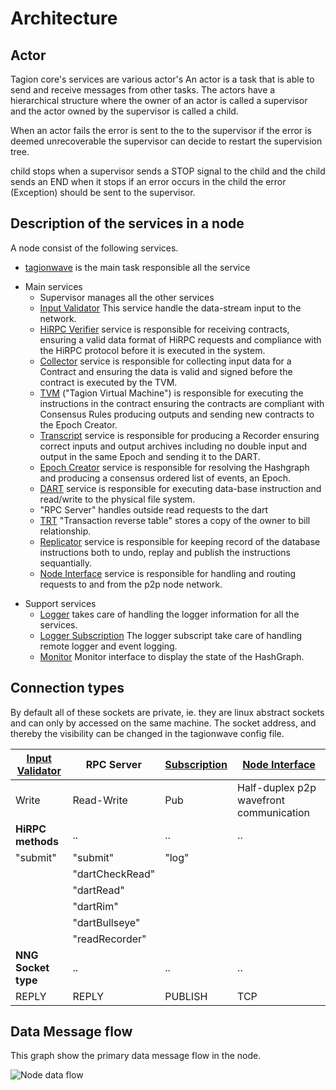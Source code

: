 # Architecture

## Actor

Tagion core's services are various actor's
An actor is a task that is able to send and receive messages from other tasks.
The actors have a hierarchical structure where the owner of an actor is called a supervisor and the actor owned by the supervisor is called a child.

When an actor fails the error is sent to the to the supervisor if the error is deemed unrecoverable the supervisor can decide to restart the supervision tree.

child stops when a supervisor sends a STOP signal to the child and the child sends an END when it stops if an error occurs in the child the error (Exception) should be sent to the supervisor.

## Description of the services in a node
A node consist of the following services.


* [tagionwave](/tech/tools/tagionwave) is the main task responsible all the service
- Main services
	- Supervisor manages all the other services
    - [Input Validator](/tech/architecture/InputValidator.md) This service handle the data-stream input to the network.
    - [HiRPC Verifier](/tech/architecture/HiRPCVerifier.md) service is responsible for receiving contracts, ensuring a valid data format of HiRPC requests and compliance with the HiRPC protocol before it is executed in the system. 
	- [Collector](/tech/architecture/Collector.md) service is responsible for collecting input data for a Contract and ensuring the data is valid and signed before the contract is executed by the TVM.
	- [TVM](/tech/architecture/TVM.md) ("Tagion Virtual Machine") is responsible for executing the instructions in the contract ensuring the contracts are compliant with Consensus Rules producing outputs and sending new contracts to the Epoch Creator.
	- [Transcript](/tech/architecture/Transcript.md) service is responsible for producing a Recorder ensuring correct inputs and output archives including no double input and output in the same Epoch and sending it to the DART.
	- [Epoch Creator](/tech/architecture/EpochCreator.md) service is responsible for resolving the Hashgraph and producing a consensus ordered list of events, an Epoch. 
	- [DART](/tech/architecture/DART.md "Distributed Archive of Random Transactions") service is responsible for executing data-base instruction and read/write to the physical file system.
	- "RPC Server" handles outside read requests to the dart
    - [TRT](/tech/architecture/TRT.md) "Transaction reverse table" stores a copy of the owner to bill relationship.
	- [Replicator](/tech/architecture/Replicator.md) service is responsible for keeping record of the database instructions both to undo, replay and publish the instructions sequantially.
	- [Node Interface](/tech/architecture/NodeInterface.md) service is responsible for handling and routing requests to and from the p2p node network.

* Support services
	- [Logger](/tech/architecture/Logger.md) takes care of handling the logger information for all the services.
	- [Logger Subscription](/tech/architecture/LoggerSubscription.md) The logger subscript take care of handling remote logger and event logging.
	- [Monitor](/tech/architecture/Monitor.md) Monitor interface to display the state of the HashGraph.

## Connection types
By default all of these sockets are private, ie. they are linux abstract sockets and can only by accessed on the same machine.
The socket address, and thereby the visibility can be changed in the tagionwave config file.


| [Input Validator](/tech/architecture/InputValidator.md) | RPC Server      | [Subscription](/tech/architecture/LoggerSubscription.md) | [Node Interface](/tech/architecture/NodeInterface.md) |
| -                                                       | -               | -                                                        | -                                                     |
| Write                                                   | Read-Write      | Pub                                                      | Half-duplex p2p wavefront communication               |
| **HiRPC methods**                                       | ..              | ..                                                       | ..                                                    |
| "submit"                                                | "submit"        | "log"                                                    |
|                                                         | "dartCheckRead" |
|                                                         | "dartRead"      |
|                                                         | "dartRim"       |
|                                                         | "dartBullseye"  |
|                                                         | "readRecorder"  |
| **NNG Socket type**                                     | ..              | ..                                                       | ..                                                    |
| REPLY                                                   | REPLY           | PUBLISH                                                  | TCP                                                   |


## Data Message flow
This graph show the primary data message flow in the node.

![Node data flow](/figs/node_dataflow.excalidraw.svg)
